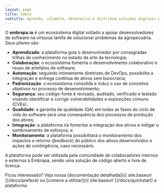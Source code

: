 ```yaml
---
layout: page
title: Sobre
subtitle: Aprenda, colabore, desenvolva e distribua soluções digitais para o agro sustentável
---
```


O **embrapa.io** é um ecossistema digital voltado a apoiar desenvolvedores de software na virtuosa tarefa de solucionar problemas da agropecuária. Seus pilares são:

- **Aprendizado**: a plataforma guia o desenvolvedor por consagradas trilhas de conhecimento no estado da arte da tecnologia;
- **Colaboração**: o ecossistema fomenta o desenvolvimento colaborativo e reuso de artefatos de software;
- **Automação**: seguindo intimamente diretrizes de DevOps, possibilita a integração e entrega contínua de ativos sem burocracia;
- **Padronização**: o ecossistema consolida e induz o uso de conceitos objetivos no processo de desenvolvimento;
- **Segurança**: seu código-fonte é revisado, auditado, verificado e testado visando identificar e corrigir vulnerabilidades e exposições comuns (CVEs);
- **Qualidade**: a garantia de qualidade (QA) em todas as fases do ciclo de vida do software será uma consequência dos processos de produção dos ativos;
- **Integração**: a plataforma irá fomentar a integração dos ativos e mitigar o sombreamento de esforços; e
- **Monitoramento**: a plataforma possibilitará o monitoramento dos impactos e retorno (_feedback_) do público dos ativos desenvolvidos e ações de contingência, caso necessário.

A plataforma pode ser utilizada pela comunidade de colaboradores internos e externos à Embrapa, sendo uma solução de código aberto e livre de licença.

Ficou interessado? Veja nossa [documentação detalhada]({{ site.baseurl }}/docs/preface) ou [comece a utilizar]({{ site.baseurl }}/docs/quickstart) a plataforma.